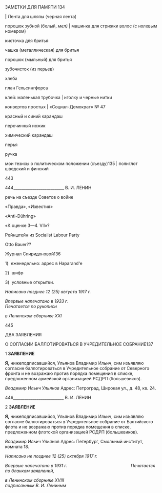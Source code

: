 ЗАМЕТКИ ДЛЯ ПАМЯТИ 134

| Лента для шляпы (черная лента)

порошок зубной (белый, _мел)_ | машинка для стрижки волос (с нолевым номером)

кисточка для бритья

чашка (металлическая) для бритья

порошок (мыльный) для бритья

зубочисток (из перьев)

хлеба

план Гельсингфорса

клей: маленькая трубочка | иголку и черные нитки

конвертов простых | «Социал-Демократ» № 47

красный и синий карандаш

перочинный ножик

химический карандаш

перья

ручка

мои тезисы о политическом положении (съезду)135 | полиглот шведский и финский

  

443

  

444__________________________ В. И. ЛЕНИН

речь на съезде Советов о войне

«Правда», «Известия»

«Anti-Dühring»

«К оценке 3—4. VII»?

Рейнштейн из Socialist Labour Party

Otto Bauer??

Журнал Спиридоновой136

1)  еженедельно: адрес в Haparand'e

2)  шифр

3)  условные открытки.

_Написано позднее 12 (25) августа 1917 г._

_Впервые напечатано в 1933 г.                                                              Печатается по рукописи_

_в Ленинском сборнике_ _XXI_

  

445

ДВА ЗАЯВЛЕНИЯ

О СОГЛАСИИ БАЛЛОТИРОВАТЬСЯ В УЧРЕДИТЕЛЬНОЕ СОБРАНИЕ137

1 **ЗАЯВЛЕНИЕ**

**Я,** нижеподписавшийся, Ульянов Владимир Ильич, сим изъявляю согласие баллоти­роваться в Учредительное собрание от Северного фронта и не возражаю против поряд­ка помещения в списке, предложенном армейской организацией РСДРП (большевиков).

_Владимир Ильич Ульянов_ Адрес: Петроград, Широкая ул., д. 48, кв. 24.

  

446__________________________ В. И. ЛЕНИН

2 **ЗАЯВЛЕНИЕ**

**Я,** нижеподписавшийся, Ульянов Владимир Ильич, сим изъявляю согласие баллоти­роваться в Учредительное собрание от Балтийского флота и не возражаю против по­рядка помещения в списке, предложенном флотской организацией РСДРП (большеви­ков).

_Владимир Ильич Ульянов_ Адрес: Петербург, Смольный институт, комната 18.

_Написано не позднее 12 (25) октября 1917 г._

_Впервые напечатано в 1931 г.                                                     Печатается по бланкам заявлений,_

_в Ленинском сборнике_ _XVIII_                                                             _подписанным В. И. Лениным_